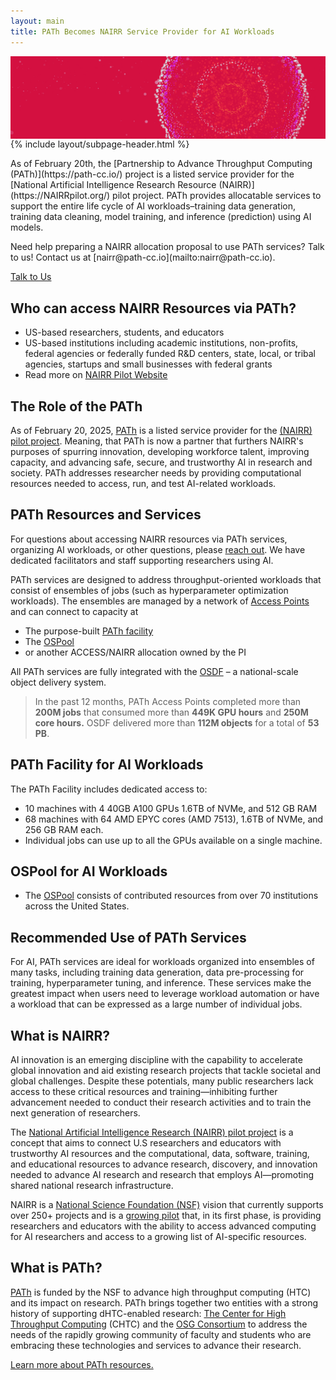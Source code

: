 ```yaml
---
layout: main
title: PATh Becomes NAIRR Service Provider for AI Workloads
---
```


<img src="/images/nairr.jpg" alt="Description of image" style="width: 100%; height: auto; display: block; max-height: 200px; object-fit: cover">

<div class="container-lg pb-5">
<div class="row justify-content-center">
<div class="col-12 col-sm-10 col-md-9  col-xxl-8">
<div class="">
{% include layout/subpage-header.html %}
</div>
</div>
</div>
<div class="row justify-content-center">
<div class="col-12 col-sm-10 col-md-9  col-xxl-8">
<div markdown="1">

<div class="rounded p-3 mb-4 border fst-italic" markdown="1">

<p markdown="1">
As of February 20th, the [Partnership to Advance Throughput Computing (PATh)](https://path-cc.io/) project is a listed service provider for the [National Artificial Intelligence Research Resource (NAIRR)](https://NAIRRpilot.org/) pilot project.  PATh provides allocatable services to support the entire life cycle of AI workloads–training data generation, training data cleaning, model training, and inference (prediction) using AI models.
</p>

<p markdown="1">
Need help preparing a NAIRR allocation proposal to use PATh services? Talk to us! Contact us at [nairr@path-cc.io](mailto:nairr@path-cc.io). 
</p>

<div class="d-flex">
<a class="btn btn-primary mx-auto" href="mailto:nairr@path-cc.io">Talk to Us</a>
</div>
</div>



## Who can access NAIRR Resources via PATh?

-   US-based researchers, students, and educators
-   US-based institutions including academic institutions, non-profits, federal agencies or federally funded R&D centers, state, local, or tribal agencies, startups and small businesses with federal grants
-   Read more on [NAIRR Pilot Website](https://nairrpilot.org/opportunities/allocations#:~:text=For%20NAIRR%20Classroom%20projects%2C%20educators,equipped%20with%20TPUs%20and%20GPUs.)
  
## The Role of the PATh 

As of February 20, 2025, [PATh](https://path-cc.io/) is a listed service provider for the [(NAIRR) pilot project](https://nairrpilot.org/). Meaning, that PATh is now a partner that furthers NAIRR's purposes of spurring innovation, developing workforce talent, improving capacity, and advancing safe, secure, and trustworthy AI in research and society. PATh addresses researcher needs by providing computational resources needed to access, run, and test AI-related workloads.

## PATh Resources and Services

For questions about accessing NAIRR resources via PATh services, organizing AI workloads, or other questions, please [reach out](mailto:nairr@path-cc.io). We have dedicated facilitators and staff supporting researchers using AI.
 
PATh services are designed to address throughput-oriented workloads that consist of ensembles of jobs (such as hyperparameter optimization workloads). The ensembles are managed by a network of [Access Points](https://osg-htc.org/services/access-point) and can connect to capacity at

-   The purpose-built [PATh facility](https://path-cc.io/facility/index.html)
-   The [OSPool](https://osg-htc.org/ospool)
-   or another ACCESS/NAIRR allocation owned by the PI

All PATh services are fully integrated with the [OSDF](https://osg-htc.org/osdf) – a national-scale object delivery system.

> In the past 12 months, PATh Access Points completed more than **200M jobs** that consumed more than **449K GPU hours** and **250M core hours.** OSDF delivered more than **112M objects** for a total of **53 PB**.

## PATh Facility for AI Workloads

The PATh Facility includes dedicated access to:

-   10 machines with 4 40GB A100 GPUs 1.6TB of NVMe, and 512 GB RAM
-   68 machines with 64 AMD EPYC cores (AMD 7513), 1.6TB of NVMe, and 256 GB RAM each.
-   Individual jobs can use up to all the GPUs available on a single machine.

## OSPool for AI Workloads

-   The [OSPool](https://osg-htc.org/services/open_science_pool.html) consists of contributed resources from over 70 institutions across the United States.

## Recommended Use of PATh Services

For AI, PATh services are ideal for workloads organized into ensembles of many tasks, including training data generation, data pre-processing for training, hyperparameter tuning, and inference. These services make the greatest impact when users need to leverage workload automation or have a workload that can be expressed as a large number of individual jobs.

## What is NAIRR?

AI innovation is an emerging discipline with the capability to accelerate global innovation and aid existing research projects that tackle societal and global challenges. Despite these potentials, many public researchers lack access to these critical resources and training—inhibiting further advancement needed to conduct their research activities and to train the next generation of researchers.

The [National Artificial Intelligence Research (NAIRR) pilot project](https://nairrpilot.org/) is a concept that aims to connect U.S researchers and educators with trustworthy AI resources and the computational, data, software, training, and educational resources to advance research, discovery, and innovation needed to advance AI research and research that employs AI—promoting shared national research infrastructure.

NAIRR is a [National Science Foundation (NSF)](https://www.nsf.gov/focus-areas/artificial-intelligence/nairr) vision that currently supports over 250+ projects and is a [growing pilot](https://nairrpilot.org/about) that, in its first phase, is providing researchers and educators with the ability to access advanced computing for AI researchers and access to a growing list of AI-specific resources.

## What is PATh?

[PATh](https://path-cc.io/) is funded by the NSF to advance high throughput computing (HTC) and its impact on research. PATh brings together two entities with a strong history of supporting dHTC-enabled research: [The Center for High Throughput Computing](https://chtc.cs.wisc.edu/) (CHTC) and the [OSG Consortium](https://osg-htc.org/) to address the needs of the rapidly growing community of faculty and students who are embracing these technologies and services to advance their research.

[Learn more about PATh resources.](https://path-cc.io/about/)

</div>
</div>
</div>
</div>
